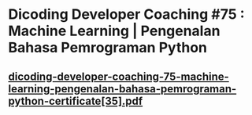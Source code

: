 # Dicoding Developer Coaching #75 : Machine Learning | Pengenalan Bahasa Pemrograman Python

## [dicoding-developer-coaching-75-machine-learning-pengenalan-bahasa-pemrograman-python-certificate[35].pdf](https://github.com/vinnalia/2223-IF215007_8-pengembangan-aplikasi-web/files/10299706/dicoding-developer-coaching-75-machine-learning-pengenalan-bahasa-pemrograman-python-certificate.35.pdf)
